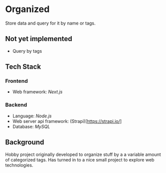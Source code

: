 # Organized

Store data and query for it by name or tags. 

## Not yet implemented

- Query by tags

## Tech Stack

### Frontend
- Web framework: *Next.js*

### Backend
- Language: *Node.js*
- Web server api framework: (Strapi)[https://strapi.io/]
- Database: *MySQL*

## Background

Hobby project originally developed to organize stuff by a a variable amount of categorized tags. Has turned in to a nice small project to explore web technologies. 
